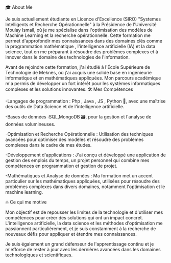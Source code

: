 🎓 About Me

Je suis actuellement étudiante en Licence d'Excellence (SIRO) "Systemes Intelligents et Recherche Opérationnelle" à la Présidence de l'Université Moulay Ismail, où je me spécialise dans l'optimisation des modèles de Machine Learning et la recherche opérationnelle. Cette formation me permet d'approfondir mes connaissances dans des domaines clés comme la programmation mathématique , l'intelligence artificielle (IA) et la data science, tout en me préparant à résoudre des problèmes complexes et à innover dans le domaine des technologies de l'information.

Avant de rejoindre cette formation, j'ai étudié à l'École Supérieure de Technologie de Meknès, où j'ai acquis une solide base en ingénieurie informatique et en mathématiques appliquées. Mon parcours académique m'a permis de développer un fort intérêt pour les systèmes informatiques complexes et les solutions innovantes.
🛠️ Mes Compétences

-Langages de programmation : Php , Java , JS , Python 🐍, avec une  maîtrise des outils de Data Science et de l'intelligence artificielle.

-Bases de données :SQL,MongoDB 🗃️, pour la gestion et l'analyse de données volumineuses.

-Optimisation et Recherche Opérationnelle : Utilisation des techniques avancées pour optimiser des modèles et résoudre des problèmes complexes dans le cadre de mes études.

-Développement d'applications : J'ai conçu et développé une application de gestion des emplois du temps, un projet personnel qui combine mes compétences en programmation et gestion de projet.

-Mathématiques et Analyse de données : Ma formation met un accent particulier sur les mathématiques appliquées, utilisées pour résoudre des problèmes complexes dans divers domaines, notamment l'optimisation et le machine      learning.
   

🔥 Ce qui me motive

Mon objectif est de repousser les limites de la technologie et d'utiliser mes compétences pour créer des solutions qui ont un impact concret. L'intelligence artificielle, la data science et les méthodes d'optimisation me passionnent particulièrement, et je suis constamment à la recherche de nouveaux défis pour appliquer et étendre mes connaissances.

Je suis également un grand défenseur de l'apprentissage continu et je m'efforce de rester à jour avec les dernières avancées dans les domaines technologiques et scientifiques.
